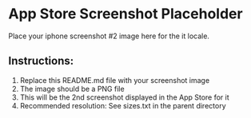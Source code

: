 # App Store Screenshot Placeholder

Place your iphone screenshot #2 image here for the it locale.

## Instructions:
1. Replace this README.md file with your screenshot image
2. The image should be a PNG file
3. This will be the 2nd screenshot displayed in the App Store for it
4. Recommended resolution: See sizes.txt in the parent directory
